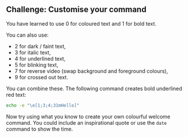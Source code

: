 ## Challenge: Customise your command

You have learned to use 0 for coloured text and 1 for bold text. 

You can also use:
+ 2 for dark / faint text,
+ 3 for italic text,
+ 4 for underlined text, 
+ 5 for blinking text,
+ 7 for reverse video (swap background and foreground colours),
+ 9 for crossed out text.

You can combine these. The following command creates bold underlined red text:

```bash
echo -e "\e[1;3;4;31mHello]"
```

Now try using what you know to create your own colourful welcome command. You could include an inspirational quote or use the `date` command to show the time. 



